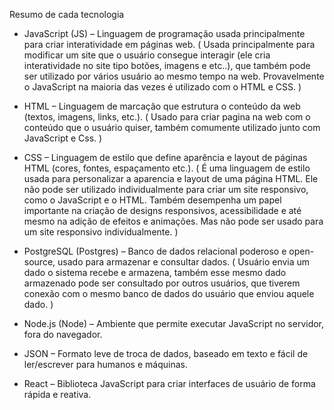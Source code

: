 Resumo de cada tecnologia 

- JavaScript (JS) – Linguagem de programação usada principalmente para criar interatividade em páginas web.
  ( Usada principalmente para modificar um site que o usuário consegue interagir (ele cria interatividade no site tipo botões, imagens e etc..),
  que também pode ser utilizado por vários usuário ao mesmo tempo na web. Provavelmente o JavaScript na maioria das vezes é utilizado com o HTML e CSS. )

- HTML – Linguagem de marcação que estrutura o conteúdo da web (textos, imagens, links, etc.).
  ( Usado para criar pagina na web com o conteúdo que o usuário quiser, também comumente utilizado junto com JavaScript e Css. )

- CSS – Linguagem de estilo que define aparência e layout de páginas HTML (cores, fontes, espaçamento etc.).
  ( É uma linguagem de estilo usada para personalizar a aparencia e layout de uma página HTML. Ele não pode ser utilizado individualmente para criar um site responsivo, como o JavaScript e o HTML.
  Também desempenha um papel importante na criação de designs responsivos, acessibilidade e até mesmo na adição de efeitos e animações. Mas não pode ser usado para um site responsivo individualmente. )

- PostgreSQL (Postgres) – Banco de dados relacional poderoso e open-source, usado para armazenar e consultar dados.
  ( Usuário envia um dado o sistema recebe e armazena, também esse mesmo dado armazenado pode ser consultado por outros usuários,
  que tiverem conexão com o mesmo banco de dados do usuário que enviou aquele dado. )

- Node.js (Node) – Ambiente que permite executar JavaScript no servidor, fora do navegador.

- JSON – Formato leve de troca de dados, baseado em texto e fácil de ler/escrever para humanos e máquinas.

- React – Biblioteca JavaScript para criar interfaces de usuário de forma rápida e reativa.
